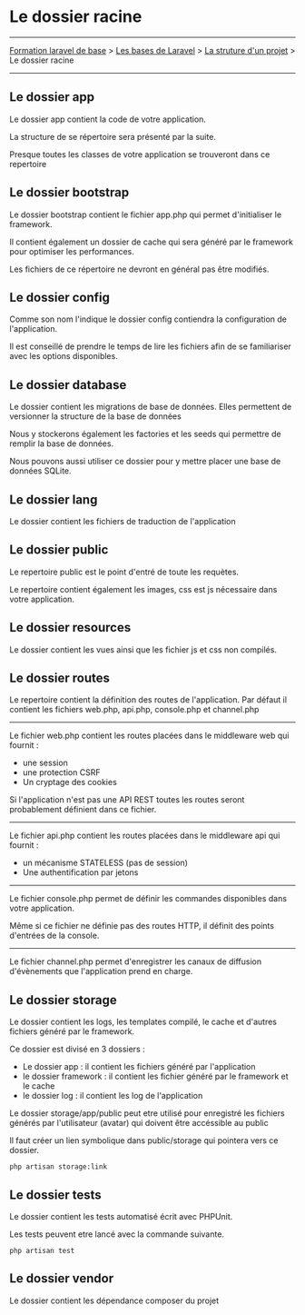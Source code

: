 # Le dossier racine

---

[Formation laravel de base](../../README.md) > [Les bases de Laravel](../README.md) > [La struture d'un projet](./README.md) > Le dossier racine

---

## Le dossier app

Le dossier app contient la code de votre application.

La structure de se répertoire sera présenté par la suite.

Presque toutes les classes de votre application se trouveront dans 
ce repertoire

## Le dossier bootstrap

Le dossier bootstrap contient le fichier app.php qui permet 
d'initialiser le framework.

Il contient également un dossier de cache qui sera généré par le 
framework pour optimiser les performances.

Les fichiers de ce répertoire ne devront en général pas être 
modifiés.

## Le dossier config

Comme son nom l'indique le dossier config contiendra la 
configuration de l'application.

Il est conseillé de prendre le temps de lire les fichiers afin 
de se familiariser avec les options disponibles.

## Le dossier database

Le dossier contient les migrations de base de données. Elles 
permettent de versionner la structure de la base de données

Nous y stockerons également les factories et les seeds qui 
permettre de remplir la base de données.

Nous pouvons aussi utiliser ce dossier pour y mettre placer une 
base de données SQLite.

## Le dossier lang

Le dossier contient les fichiers de traduction de l'application

## Le dossier public

Le repertoire public est le point d'entré de toute les requètes.

Le repertoire contient également les images, css est js nécessaire 
dans votre application.

## Le dossier resources

Le dossier contient les vues ainsi que les fichier js et css non
compilés.

## Le dossier routes

Le repertoire contient la définition des routes de l'application.
Par défaut il contient les fichiers web.php, api.php, console.php 
et channel.php

---

Le fichier web.php contient les routes placées dans le middleware web
qui fournit :

 - une session
 - une protection CSRF
 - Un cryptage des cookies

Si l'application n'est pas une API REST toutes les routes seront 
probablement définient dans ce fichier.

---

Le fichier api.php contient les routes placées dans le middleware api 
qui fournit : 

 - un mécanisme STATELESS (pas de session)
 - Une authentification par jetons

---

Le fichier console.php permet de définir les commandes disponibles
dans votre application.

Même si ce fichier ne définie pas des routes HTTP, il définit des 
points d'entrées de la console.

---

Le fichier channel.php permet d'enregistrer les canaux de diffusion 
d'évènements que l'application prend en charge.


## Le dossier storage

Le dossier contient les logs, les templates compilé, le cache et 
d'autres fichiers généré par le framework.

Ce dossier est divisé en 3 dossiers :
 - Le dossier app : il contient les fichiers généré par l'application
 - le dossier framework : il contient les fichier généré par le framework
et le cache
 - le dossier log : il contient les log de l'application

Le dossier storage/app/public peut etre utilisé pour enregistré les
fichiers générés par l'utilisateur (avatar) qui doivent être accéssible au public

Il faut créer un lien symbolique dans public/storage qui pointera 
vers ce dossier.

```shell
php artisan storage:link
```

## Le dossier tests

Le dossier contient les tests automatisé écrit avec PHPUnit.

Les tests peuvent etre lancé avec la commande suivante.

```shell
php artisan test
```

## Le dossier vendor

Le dossier contient les dépendance composer du projet